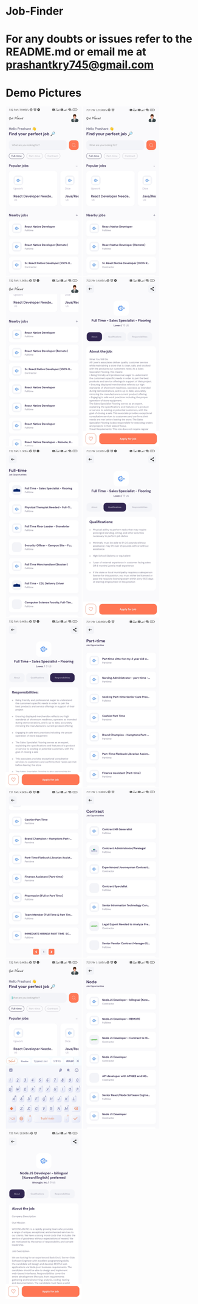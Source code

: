 # Job-Finder
# For any doubts or issues refer to the README.md or email me at prashantkry745@gmail.com
<!-- - For using the application on your mobile:
   - Download Expo app on your device.
   - Now visit the link in the about section of the repository from your browser.
   - Scan the QR code using the Expo app. -->

<!-- 
# Demo Video

https://user-images.githubusercontent.com/61798906/227284231-ff6d98c2-8793-42f4-907c-5216e81e6cf5.mp4

https://github.com/Prashantkry/Job-Finder/blob/main/demo%20pic/video.mp4 -->



# Demo Pictures

<p float="left">
<img src="https://github.com/Prashantkry/Job-Finder/blob/main/demo%20pic/Screenshot_2023-03-27-19-32-33-284_host.exp.exponent.jpg" width=200>
<img src="https://github.com/Prashantkry/Job-Finder/blob/main/demo%20pic/Screenshot_2023-03-27-19-31-31-223_host.exp.exponent.jpg" width=200>
<img src="https://github.com/Prashantkry/Job-Finder/blob/main/demo%20pic/Screenshot_2023-03-27-19-32-41-981_host.exp.exponent.jpg" width=200>
<img src="https://github.com/Prashantkry/Job-Finder/blob/main/demo%20pic/Screenshot_2023-03-27-19-32-12-819_host.exp.exponent.jpg" width=200>
<img src="https://github.com/Prashantkry/Job-Finder/blob/main/demo%20pic/Screenshot_2023-03-27-19-32-03-593_host.exp.exponent.jpg" width=200>
<img src="https://github.com/Prashantkry/Job-Finder/blob/main/demo%20pic/Screenshot_2023-03-27-19-32-16-970_host.exp.exponent.jpg" width=200>
<img src="https://github.com/Prashantkry/Job-Finder/blob/main/demo%20pic/Screenshot_2023-03-27-19-32-20-350_host.exp.exponent.jpg" width=200>
<img src="https://github.com/Prashantkry/Job-Finder/blob/main/demo%20pic/Screenshot_2023-03-27-19-31-42-267_host.exp.exponent.jpg" width=200>
<img src="https://github.com/Prashantkry/Job-Finder/blob/main/demo%20pic/Screenshot_2023-03-27-19-31-45-869_host.exp.exponent.jpg" width=200>
<img src="https://github.com/Prashantkry/Job-Finder/blob/main/demo%20pic/Screenshot_2023-03-27-19-31-54-731_host.exp.exponent.jpg" width=200>
<img src="https://github.com/Prashantkry/Job-Finder/blob/main/demo%20pic/Screenshot_2023-03-27-19-32-58-694_host.exp.exponent.jpg" width=200>
<img src="https://github.com/Prashantkry/Job-Finder/blob/main/demo%20pic/Screenshot_2023-03-27-19-33-12-902_host.exp.exponent.jpg" width=200>
<img src="https://github.com/Prashantkry/Job-Finder/blob/main/demo%20pic/Screenshot_2023-03-27-19-33-16-934_host.exp.exponent.jpg" width=200>
</p>


